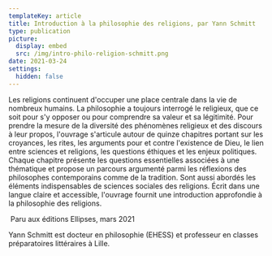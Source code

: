 ```yaml
---
templateKey: article
title: Introduction à la philosophie des religions, par Yann Schmitt
type: publication
picture:
  display: embed
  src: /img/intro-philo-religion-schmitt.png
date: 2021-03-24
settings:
  hidden: false
---
```

Les religions continuent d'occuper une place centrale dans la vie de nombreux humains. La philosophie a toujours interrogé le religieux, que ce soit pour s'y opposer ou pour comprendre sa valeur et sa légitimité. Pour prendre la mesure de la diversité des phénomènes religieux et des discours à leur propos, l'ouvrage s'articule autour de quinze chapitres portant sur les croyances, les rites, les arguments pour et contre l'existence de Dieu, le lien entre sciences et religions, les questions éthiques et les enjeux politiques. Chaque chapitre présente les questions essentielles associées à une thématique et propose un parcours argumenté parmi les réflexions des philosophes contemporains comme de la tradition. Sont aussi abordés les éléments indispensables de sciences sociales des religions. Écrit dans une langue claire et accessible, l'ouvrage fournit une introduction approfondie à la philosophie des religions.

 Paru aux éditions Ellipses, mars 2021

Yann Schmitt est docteur en philosophie (EHESS) et professeur en classes préparatoires littéraires à Lille.